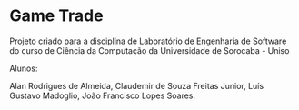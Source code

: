 # Game Trade

Projeto criado para a disciplina de Laboratório de Engenharia de Software do curso de Ciência da Computação da Universidade de Sorocaba - Uniso

Alunos:

Alan Rodrigues de Almeida,
Claudemir de Souza Freitas Junior,
Luís Gustavo Madoglio,
João Francisco Lopes Soares.
